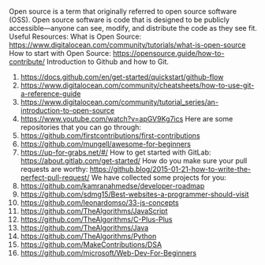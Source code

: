 Open source is a term that originally referred to open source software (OSS). Open source software is code that is designed to be publicly accessible—anyone can see, modify, and distribute the code as they see fit.
Useful Resources:
What is Open Source: https://www.digitalocean.com/community/tutorials/what-is-open-source
How to start with Open Source: https://opensource.guide/how-to-contribute/
Introduction to Github and how to Git.
1. https://docs.github.com/en/get-started/quickstart/github-flow
2. https://www.digitalocean.com/community/cheatsheets/how-to-use-git-a-reference-guide
3. https://www.digitalocean.com/community/tutorial_series/an-introduction-to-open-source
4. https://www.youtube.com/watch?v=apGV9Kg7ics
Here are some repositories that you can go through: 
1. https://github.com/firstcontributions/first-contributions
2. https://github.com/mungell/awesome-for-beginners
3. https://up-for-grabs.net/#/
How to get started with GitLab: https://about.gitlab.com/get-started/
How do you make sure your pull requests are worthy:  https://github.blog/2015-01-21-how-to-write-the-perfect-pull-request/
We have collected some projects for you:
1. https://github.com/kamranahmedse/developer-roadmap
2. https://github.com/sdmg15/Best-websites-a-programmer-should-visit
3. https://github.com/leonardomso/33-js-concepts
4. https://github.com/TheAlgorithms/JavaScript
5. https://github.com/TheAlgorithms/C-Plus-Plus
6. https://github.com/TheAlgorithms/Java
7. https://github.com/TheAlgorithms/Python
8. https://github.com/MakeContributions/DSA
9. https://github.com/microsoft/Web-Dev-For-Beginners
